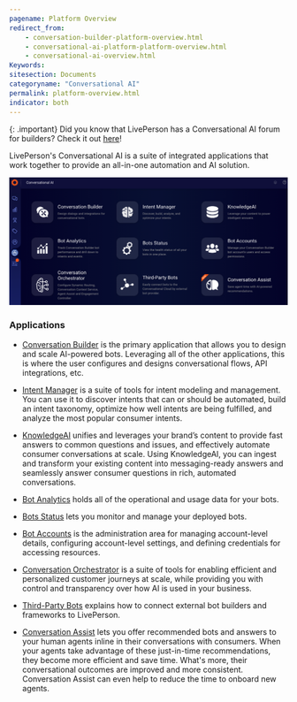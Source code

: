```yaml
---
pagename: Platform Overview
redirect_from:
    - conversation-builder-platform-overview.html
    - conversational-ai-platform-platform-overview.html
    - conversational-ai-overview.html
Keywords:
sitesection: Documents
categoryname: "Conversational AI"
permalink: platform-overview.html
indicator: both
---
```


{: .important}
Did you know that LivePerson has a Conversational AI forum for builders? Check it out [here](https://talkyard.livepersonai.com/)!

LivePerson's Conversational AI is a suite of integrated applications that work together to provide an all-in-one automation and AI solution.

<img class="fancyimage" style="width:750px" src="img/ConvoBuilder/platform_main.png">

### Applications

- [Conversation Builder](conversation-builder-bot-workspace.html) is the primary application that allows you to design and scale AI-powered bots. Leveraging all of the other applications, this is where the user configures and designs conversational flows, API integrations, etc.

- [Intent Manager](intent-manager-overview.html) is a suite of tools for intent modeling and management. You can use it to discover intents that can or should be automated, build an intent taxonomy, optimize how well intents are being fulfilled, and analyze the most popular consumer intents.

- [KnowledgeAI](knowledgeai-overview.html) unifies and leverages your brand’s content to provide fast answers to common questions and issues, and effectively automate consumer conversations at scale. Using KnowledgeAI, you can ingest and transform your existing content into messaging-ready answers and seamlessly answer consumer questions in rich, automated conversations.

- [Bot Analytics](bot-analytics-overview.html) holds all of the operational and usage data for your bots.

- [Bots Status](bots-status-overview.html) lets you monitor and manage your deployed bots.

- [Bot Accounts](bot-accounts-permissions-per-role.html) is the administration area for managing account-level details, configuring account-level settings, and defining credentials for accessing resources.

- [Conversation Orchestrator](conversation-orchestrator-overview.html) is a suite of tools for enabling efficient and personalized customer journeys at scale, while providing you with control and transparency over how AI is used in your business.

- [Third-Party Bots](third-party-bots-getting-started.html) explains how to connect external bot builders and frameworks to LivePerson.

- [Conversation Assist](conversation-assist-overview.html) lets you offer recommended bots and answers to your human agents inline in their conversations with consumers. When your agents take advantage of these just-in-time recommendations, they become more efficient and save time. What's more, their conversational outcomes are improved and more consistent. Conversation Assist can even help to reduce the time to onboard new agents. 
